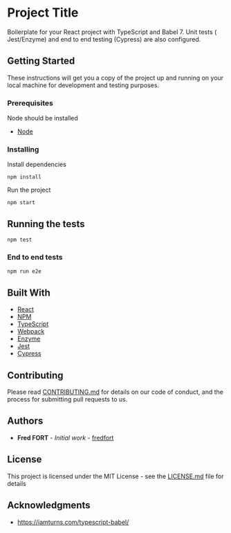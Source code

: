 # Project Title

Boilerplate for your React project with TypeScript and Babel 7.
Unit tests ( Jest/Enzyme) and end to end testing (Cypress) are also configured.

## Getting Started

These instructions will get you a copy of the project up and running on your local machine for development and testing purposes.

### Prerequisites

Node should be installed 

* [Node](https://reactjs.org/)

### Installing

Install dependencies
```
npm install 
```

Run the project

```
npm start 
```

## Running the tests

```
npm test 
```

### End to end tests

```
npm run e2e 
```

## Built With

* [React](https://reactjs.org/)
* [NPM](https://www.npmjs.com/)
* [TypeScript](https://www.typescriptlang.org/)
* [Webpack](https://webpack.js.org/)
* [Enzyme](https://airbnb.io/enzyme/)
* [Jest](https://jestjs.io/)
* [Cypress](https://www.cypress.io/)

## Contributing

Please read [CONTRIBUTING.md](https://gist.github.com/PurpleBooth/b24679402957c63ec426) for details on our code of conduct, and the process for submitting pull requests to us.


## Authors

* **Fred FORT** - *Initial work* - [fredfort](https://github.com/fredfort)

## License

This project is licensed under the MIT License - see the [LICENSE.md](LICENSE.md) file for details

## Acknowledgments

* https://iamturns.com/typescript-babel/
